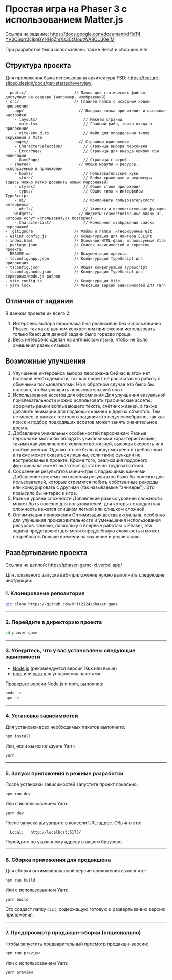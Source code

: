 
# Простая игра на Phaser 3 с использованием Matter.js
Ссылка на задание: https://docs.google.com/document/d/1cT4-YV3CSurr3cjkgGYHHqZmXs30zUoutWA8OUJ0e1M

При разработке были использованы также React и сборщик Vite.

## Структура проекта

Для приложения была использована архитектура FSD: https://feature-sliced.design/docs/get-started/overview
```
- public/                     // Папка для статических файлов, доступных на сервере (например, изображений)
- src/                        // Главная папка с исходным кодом приложения
  - app/                        // Входная точка приложения и основные настройки
    - layouts/                    // Макеты страниц
    - main.tsx                    // Главный файл, точка входа в приложение
    - vite-env.d.ts               // Файл для определения типов окружения в Vite
  - pages/                      // Страницы приложения
    - CharacterSelection/         // Страница выбора персонажа
    - ErrorPage/                  // Страница для вывода ошибки при навигации
    - GamePage/                   // Страница с игрой
  - shared/                     // Общие модули и ресурсы, используемые в приложении
    - hooks/                      // Пользовательские хуки
    - store/                      // Redux-хранилище и редьюсеры (здесь можно легко добавить новых персонажей)
    - styles/                     // Общие стили приложения
    - types/                      // Общие типы и интерфейсы TypeScript
    - ui/                         // Компоненты пользовательского интерфейса
    - utils/                      // Утилиты и вспомогательные функции
  - widgets/                    // Виджеты (самостоятельные блоки UI, которые могут использоваться повторно)
    - CharacterList/              // Компонент отображения списка персонажей
- .gitignore                  // Файлы и папки, игнорируемые Git
- eslint.config.js            // Конфигурация для линтера ESLint
- index.html                  // Основной HTML-файл, используемый Vite
- package.json                // Список зависимостей и скриптов проекта
- README.md                   // Документация проекта
- tsconfig.app.json           // Конфигурация TypeScript для приложения
- tsconfig.json               // Общая конфигурация TypeScript
- tsconfig.node.json          // Конфигурация TypeScript для серверных/Node.js файлов
- vite.config.ts              // Конфигурация Vite
- yarn.lock                   // Фиксация версий зависимостей для Yarn
```

## Отличия от задания

В данном проекте их всего 2:
1) Интерфейс выбора персонажа был реализован без использования Phaser, так как в данном конкретном приложении использовать только React для данной задачи было гораздо проще
2) Весь интерфейс сделан на английском языке, чтобы не было смешения разных языков

## Возможные улучшения

1) Улучшение интерфейса выбора персонажа
Сейчас в этом нет большой необходимости, так как проект не рассчитан на работу с обычными пользователями. Но в обратном случае это было бы полезно, чтобы улучшить пользовательский опыт.
2) Использование ассетов для оформления
Для улучшения визуальной привлекательности можно использовать графические ассеты: оформить рамки всплывающего текста, счётчик жизней, а также добавить анимации для падающих камней и других объектов. Тем не менее, в рамках тестового задания это нецелесообразно, так как поиск и подбор подходящих ассетов может занять значительное время.
3) Добавление уникальных особенностей персонажам
Разные персонажи могли бы обладать уникальными характеристиками, такими как увеличенное количество жизней, высокая скорость или особые умения. Однако это не было предусмотрено в требованиях, а также может оказаться лишним, если такие функции не востребованы в проекте. Кроме того, реализация подобного функционала может оказаться достаточно трудозатратной.
4) Сохранение результатов мини-игры с падающими камнями
Добавление системы сохранения результатов было бы полезно для пользователей, которые стремятся побить собственные рекорды или конкурировать с другими (так называемые "ачиверы"). Это повысило бы интерес к игре.
5) Разные уровни сложности
Добавление разных уровней сложности может быть полезно для пользователей, для которых стандартная сложность кажется слишком лёгкой или слишком сложной.
6) Оптимизация приложения
Оптимизация всегда актуальна, особенно для улучшения производительности и уменьшения использования ресурсов. Однако, поскольку я впервые работаю с Phaser, эта задача представляет для меня определённую сложность и может потребовать больше времени на изучение и реализацию.


## Развёртывание проекта

Ссылка на деплой: https://phaser-game-xi.vercel.app/

Для локального запуска веб-приложение нужно выполнить следующие инструкции:

### 1. Клонирование репозитория

```bash
git clone https://github.com/Krit2124/phaser-game
```

---

### 2. Перейдите в директорию проекта 

```bash 
cd phaser-game
```

---

### 3. Убедитесь, что у вас установлены следующие зависимости

- [Node.js](https://nodejs.org/) (рекомендуется версия **16.x** или выше)
- [npm](https://www.npmjs.com/) или [yarn](https://yarnpkg.com/) для управления пакетами

Проверьте версии Node.js и npm, выполнив:
```bash
node -v
npm -v
```

---

### 4. Установка зависимостей

Для установки всех необходимых пакетов выполните:

```bash
npm install
```

Или, если вы используете Yarn:

```bash
yarn
```

---

### 5. Запуск приложения в режиме разработки

После установки зависимостей запустите проект локально:

```bash
npm run dev
```

Или с использованием Yarn:

```bash
yarn dev
```

После запуска вы увидите в консоли URL-адрес. Обычно это:

```
  Local:   http://localhost:5173/
```

Перейдите по указанному адресу в вашем браузере.

---

### 6. Сборка приложения для продакшена

Для сборки оптимизированной версии приложения выполните:

```bash
npm run build
```

Или с использованием Yarn:

```bash
yarn build
```

Это создаст папку `dist`, содержащую готовую к развертыванию версию приложения.

---

### 7. Предпросмотр продакшн-сборки (опционально)

Чтобы запустить предварительный просмотр продакшн-версии:

```bash
npm run preview
```

Или с использованием Yarn:

```bash
yarn preview
```